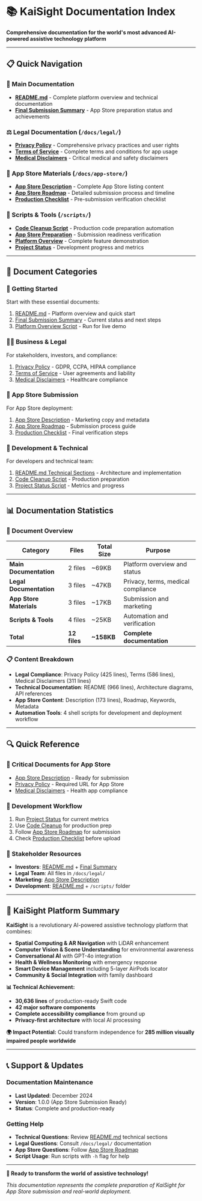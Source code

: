 # 📚 KaiSight Documentation Index

**Comprehensive documentation for the world's most advanced AI-powered assistive technology platform**

---

## 📋 **Quick Navigation**

### **📖 Main Documentation**
- [**README.md**](../README.md) - Complete platform overview and technical documentation
- [**Final Submission Summary**](../final_submission_summary.md) - App Store preparation status and achievements

### **⚖️ Legal Documentation** (`/docs/legal/`)
- [**Privacy Policy**](legal/PrivacyPolicy.md) - Comprehensive privacy practices and user rights
- [**Terms of Service**](legal/TermsOfService.md) - Complete terms and conditions for app usage
- [**Medical Disclaimers**](legal/MedicalDisclaimers.md) - Critical medical and safety disclaimers

### **🏪 App Store Materials** (`/docs/app-store/`)
- [**App Store Description**](app-store/AppStoreDescription.md) - Complete App Store listing content
- [**App Store Roadmap**](app-store/app_store_roadmap.md) - Detailed submission process and timeline
- [**Production Checklist**](app-store/production_checklist.md) - Pre-submission verification checklist

### **🔧 Scripts & Tools** (`/scripts/`)
- [**Code Cleanup Script**](../scripts/code_cleanup.sh) - Production code preparation automation
- [**App Store Preparation**](../scripts/prepare_app_store.sh) - Submission readiness verification
- [**Platform Overview**](../scripts/kaisight_overview.sh) - Complete feature demonstration
- [**Project Status**](../scripts/project_status.sh) - Development progress and metrics

---

## 🎯 **Document Categories**

### **🚀 Getting Started**
Start with these essential documents:
1. [README.md](../README.md) - Platform overview and quick start
2. [Final Submission Summary](../final_submission_summary.md) - Current status and next steps
3. [Platform Overview Script](../scripts/kaisight_overview.sh) - Run for live demo

### **👩‍💼 Business & Legal**
For stakeholders, investors, and compliance:
1. [Privacy Policy](legal/PrivacyPolicy.md) - GDPR, CCPA, HIPAA compliance
2. [Terms of Service](legal/TermsOfService.md) - User agreements and liability
3. [Medical Disclaimers](legal/MedicalDisclaimers.md) - Healthcare compliance

### **📱 App Store Submission**
For App Store deployment:
1. [App Store Description](app-store/AppStoreDescription.md) - Marketing copy and metadata
2. [App Store Roadmap](app-store/app_store_roadmap.md) - Submission process guide
3. [Production Checklist](app-store/production_checklist.md) - Final verification steps

### **🔧 Development & Technical**
For developers and technical team:
1. [README.md Technical Sections](../README.md) - Architecture and implementation
2. [Code Cleanup Script](../scripts/code_cleanup.sh) - Production preparation
3. [Project Status Script](../scripts/project_status.sh) - Metrics and progress

---

## 📊 **Documentation Statistics**

### **📄 Document Overview**
| Category | Files | Total Size | Purpose |
|----------|--------|------------|---------|
| **Main Documentation** | 2 files | ~69KB | Platform overview and status |
| **Legal Documentation** | 3 files | ~47KB | Privacy, terms, medical compliance |
| **App Store Materials** | 3 files | ~17KB | Submission and marketing |
| **Scripts & Tools** | 4 files | ~25KB | Automation and verification |
| **Total** | **12 files** | **~158KB** | **Complete documentation** |

### **📋 Content Breakdown**
- **Legal Compliance**: Privacy Policy (425 lines), Terms (586 lines), Medical Disclaimers (311 lines)
- **Technical Documentation**: README (966 lines), Architecture diagrams, API references
- **App Store Content**: Description (173 lines), Roadmap, Keywords, Metadata
- **Automation Tools**: 4 shell scripts for development and deployment workflow

---

## 🔍 **Quick Reference**

### **🚨 Critical Documents for App Store**
- [App Store Description](app-store/AppStoreDescription.md) - Ready for submission
- [Privacy Policy](legal/PrivacyPolicy.md) - Required URL for App Store
- [Medical Disclaimers](legal/MedicalDisclaimers.md) - Health app compliance

### **📱 Development Workflow**
1. Run [Project Status](../scripts/project_status.sh) for current metrics
2. Use [Code Cleanup](../scripts/code_cleanup.sh) for production prep
3. Follow [App Store Roadmap](app-store/app_store_roadmap.md) for submission
4. Check [Production Checklist](app-store/production_checklist.md) before upload

### **🤝 Stakeholder Resources**
- **Investors**: [README.md](../README.md) + [Final Summary](../final_submission_summary.md)
- **Legal Team**: All files in `/docs/legal/`
- **Marketing**: [App Store Description](app-store/AppStoreDescription.md)
- **Development**: [README.md](../README.md) + `/scripts/` folder

---

## 🎯 **KaiSight Platform Summary**

**KaiSight** is a revolutionary AI-powered assistive technology platform that combines:
- **Spatial Computing & AR Navigation** with LiDAR enhancement
- **Computer Vision & Scene Understanding** for environmental awareness  
- **Conversational AI** with GPT-4o integration
- **Health & Wellness Monitoring** with emergency response
- **Smart Device Management** including 5-layer AirPods locator
- **Community & Social Integration** with family dashboard

**📊 Technical Achievement:**
- **30,636 lines** of production-ready Swift code
- **42 major software components**
- **Complete accessibility compliance** from ground up
- **Privacy-first architecture** with local AI processing

**🌍 Impact Potential:**
Could transform independence for **285 million visually impaired people worldwide**

---

## 📞 **Support & Updates**

### **Documentation Maintenance**
- **Last Updated**: December 2024
- **Version**: 1.0.0 (App Store Submission Ready)
- **Status**: Complete and production-ready

### **Getting Help**
- **Technical Questions**: Review [README.md](../README.md) technical sections
- **Legal Questions**: Consult `/docs/legal/` documentation
- **App Store Questions**: Follow [App Store Roadmap](app-store/app_store_roadmap.md)
- **Script Usage**: Run scripts with `-h` flag for help

---

**🎯 Ready to transform the world of assistive technology!**

*This documentation represents the complete preparation of KaiSight for App Store submission and real-world deployment.* 